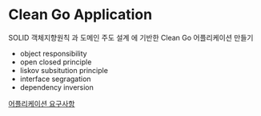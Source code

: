# Clean Go Application

SOLID 객체지향원칙 과 도메인 주도 설계 에 기반한 Clean Go 어플리케이션 만들기

- object responsibility
- open closed principle
- liskov subsitution principle
- interface segragation
- dependency inversion



[어플리케이션 요구사항](application_requirement.md)